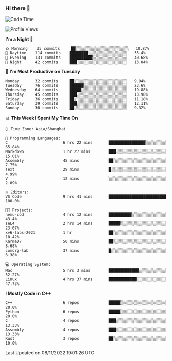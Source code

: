 ### Hi there 👋

<!--
**KarmaD7/KarmaD7** is a ✨ _special_ ✨ repository because its `README.md` (this file) appears on your GitHub profile.

Here are some ideas to get you started:

- 🔭 I’m currently working on ...
- 🌱 I’m currently learning ...
- 👯 I’m looking to collaborate on ...
- 🤔 I’m looking for help with ...
- 💬 Ask me about ...
- 📫 How to reach me: ...
- 😄 Pronouns: ...
- ⚡ Fun fact: ...
-->

<!--START_SECTION:waka-->
![Code Time](http://img.shields.io/badge/Code%20Time-67%20hrs%2058%20mins-blue)

![Profile Views](http://img.shields.io/badge/Profile%20Views-3-blue)

**I'm a Night 🦉** 

```text
🌞 Morning    35 commits     ██░░░░░░░░░░░░░░░░░░░░░░░   10.87% 
🌆 Daytime    114 commits    ████████░░░░░░░░░░░░░░░░░   35.4% 
🌃 Evening    131 commits    ██████████░░░░░░░░░░░░░░░   40.68% 
🌙 Night      42 commits     ███░░░░░░░░░░░░░░░░░░░░░░   13.04%

```
📅 **I'm Most Productive on Tuesday** 

```text
Monday       32 commits     ██░░░░░░░░░░░░░░░░░░░░░░░   9.94% 
Tuesday      76 commits     ██████░░░░░░░░░░░░░░░░░░░   23.6% 
Wednesday    64 commits     █████░░░░░░░░░░░░░░░░░░░░   19.88% 
Thursday     45 commits     ███░░░░░░░░░░░░░░░░░░░░░░   13.98% 
Friday       36 commits     ██░░░░░░░░░░░░░░░░░░░░░░░   11.18% 
Saturday     39 commits     ███░░░░░░░░░░░░░░░░░░░░░░   12.11% 
Sunday       30 commits     ██░░░░░░░░░░░░░░░░░░░░░░░   9.32%

```


📊 **This Week I Spent My Time On** 

```text
⌚︎ Time Zone: Asia/Shanghai

💬 Programming Languages: 
C                        6 hrs 22 mins       ████████████████░░░░░░░░░   65.84% 
Markdown                 1 hr 27 mins        ███░░░░░░░░░░░░░░░░░░░░░░   15.01% 
Assembly                 45 mins             ██░░░░░░░░░░░░░░░░░░░░░░░   7.75% 
Text                     29 mins             █░░░░░░░░░░░░░░░░░░░░░░░░   4.99% 
V                        12 mins             ░░░░░░░░░░░░░░░░░░░░░░░░░   2.09%

🔥 Editors: 
VS Code                  9 hrs 41 mins       █████████████████████████   100.0%

🐱‍💻 Projects: 
nemu-cod                 4 hrs 12 mins       ██████████░░░░░░░░░░░░░░░   43.4% 
seL4                     2 hrs 14 mins       █████░░░░░░░░░░░░░░░░░░░░   23.07% 
xv6-labs-2021            1 hr                ██░░░░░░░░░░░░░░░░░░░░░░░   10.42% 
KarmaD7                  50 mins             ██░░░░░░░░░░░░░░░░░░░░░░░   8.68% 
comorg-lab               37 mins             █░░░░░░░░░░░░░░░░░░░░░░░░   6.38%

💻 Operating System: 
Mac                      5 hrs 3 mins        █████████████░░░░░░░░░░░░   52.27% 
Linux                    4 hrs 37 mins       ████████████░░░░░░░░░░░░░   47.73%

```

**I Mostly Code in C++** 

```text
C++                      6 repos             █████░░░░░░░░░░░░░░░░░░░░   20.0% 
Python                   6 repos             █████░░░░░░░░░░░░░░░░░░░░   20.0% 
C                        4 repos             ███░░░░░░░░░░░░░░░░░░░░░░   13.33% 
Assembly                 4 repos             ███░░░░░░░░░░░░░░░░░░░░░░   13.33% 
Rust                     3 repos             ██░░░░░░░░░░░░░░░░░░░░░░░   10.0%

```



 Last Updated on 08/11/2022 19:01:26 UTC
<!--END_SECTION:waka-->
